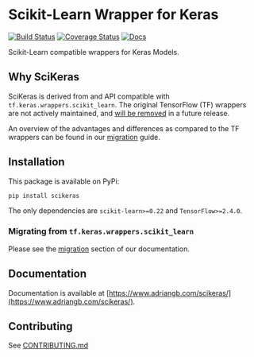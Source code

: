 # Scikit-Learn Wrapper for Keras

[![Build Status](https://github.com/adriangb/scikeras/workflows/Tests/badge.svg)](https://github.com/adriangb/scikeras/actions?query=workflow%3ATests+branch%3Amaster)
[![Coverage Status](https://codecov.io/gh/adriangb/scikeras/branch/master/graph/badge.svg)](https://codecov.io/gh/adriangb/scikeras)
[![Docs](https://readthedocs.org/projects/docs/badge/?version=latest)](https://www.adriangb.com/scikeras/)

Scikit-Learn compatible wrappers for Keras Models.

## Why SciKeras

SciKeras is derived from and API compatible with `tf.keras.wrappers.scikit_learn`. The original TensorFlow (TF) wrappers are not actively maintained,
and [will be removed](https://github.com/tensorflow/tensorflow/pull/36137#issuecomment-726271760) in a future release.

An overview of the advantages and differences as compared to the TF wrappers can be found in our
[migration](https://scikeras.readthedocs.io/en/latest/migration.html) guide.

## Installation

This package is available on PyPi:

```bash
pip install scikeras
```

The only dependencies are `scikit-learn>=0.22` and `TensorFlow>=2.4.0`.

### Migrating from `tf.keras.wrappers.scikit_learn`

Please see the [migration](https://scikeras.readthedocs.io/en/latest/migration.html) section of our documentation.

## Documentation

Documentation is available at [https://www.adriangb.com/scikeras/](https://www.adriangb.com/scikeras/).

## Contributing

See [CONTRIBUTING.md](https://github.com/adriangb/scikeras/blob/master/CONTRIBUTING.md)
